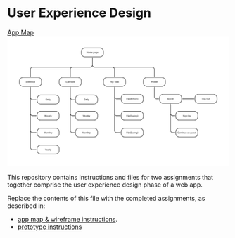 # User Experience Design
[App Map](https://www.figma.com/board/agOKIslrLVfGMKwckI14gl/Flipped1-App-Map?node-id=0-1&p=f&t=V6rowl0Hvn9ndKYR-0)
![alt text](images/Flipped1-AppMap.png)

This repository contains instructions and files for two assignments that together comprise the user experience design phase of a web app.

Replace the contents of this file with the completed assignments, as described in:

- [app map & wireframe instructions](instructions-0a-app-map-wireframes.md).
- [prototype instructions](instructions-0b-prototyping.md)
